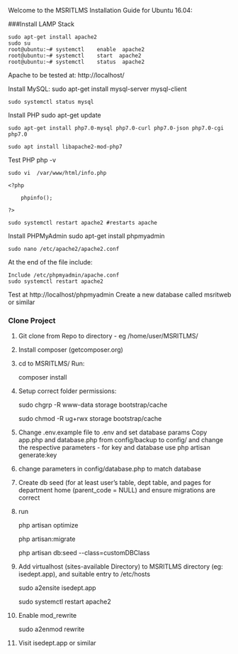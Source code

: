 Welcome to the MSRITLMS Installation Guide for Ubuntu 16.04:

###Install LAMP Stack

    sudo apt-get install apache2
    sudo su
    root@ubuntu:~# systemctl    enable  apache2
    root@ubuntu:~# systemctl    start  apache2
    root@ubuntu:~# systemctl    status  apache2

Apache to be tested at: http://localhost/

Install MySQL:
    sudo apt-get install mysql-server mysql-client
	
    sudo systemctl status mysql
	

Install PHP
    sudo apt-get update 
	
    sudo apt-get install php7.0-mysql php7.0-curl php7.0-json php7.0-cgi  php7.0
	
    sudo apt install libapache2-mod-php7

Test PHP
    php -v
	
    sudo vi  /var/www/html/info.php
	
    <?php
	
	    phpinfo();
		
    ?>
	
    sudo systemctl restart apache2 #restarts apache

Install PHPMyAdmin
    sudo apt-get install phpmyadmin
	
    sudo nano /etc/apache2/apache2.conf
	
At the end of the file include:

    Include /etc/phpmyadmin/apache.conf
    sudo systemctl restart apache2

Test at http://localhost/phpmyadmin
Create a new database called msritweb or similar

### Clone Project

1) Git clone from Repo to directory - eg /home/user/MSRITLMS/
2) Install composer (getcomposer.org)
3) cd to MSRITLMS/
Run:

    composer install

5) Setup correct folder permissions:

	sudo chgrp -R www-data storage bootstrap/cache
	
    sudo chmod -R ug+rwx storage bootstrap/cache
	
6) Change .env.example file to .env and set database params
   Copy app.php and database.php from config/backup to config/ and change the respective parameters - for key and database
   use php artisan generate:key
7) change parameters in config/database.php to match database
8) Create db seed (for at least user’s table, dept table, and pages for department home (parent_code = NULL) and ensure migrations are correct

8) run 

    php artisan optimize
	
    php artisan:migrate
	
    php artisan db:seed --class=customDBClass 
	
9) Add virtualhost (sites-available Directory) to MSRITLMS directory (eg: isedept.app), and suitable entry to /etc/hosts
    
	sudo a2ensite isedept.app
	
    sudo systemctl restart apache2

10) Enable mod_rewrite

    sudo a2enmod rewrite


10) Visit isedept.app or similar






